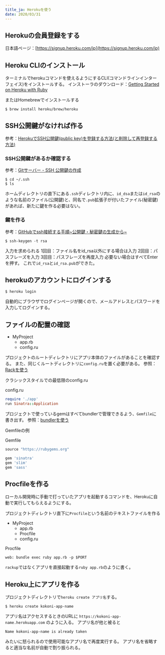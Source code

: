 ```yaml
---
title_ja: Herokuを使う
date: 2020/03/31
---
```

## Herokuの会員登録をする
日本語ページ：[https://signup.heroku.com/jp](https://signup.heroku.com/jp)

## Heroku CLIのインストール
ターミナルでherokuコマンドを使えるようにするCLI(コマンドラインインターフェイス)をインストールする。
インストーラのダウンロード：[Getting Started on Heroku with Ruby](https://devcenter.heroku.com/articles/getting-started-with-ruby#set-up)

またはHomebrewでインストールする

``` shell
$ brew install heroku/brew/heroku
```

## SSH公開鍵がなければ作る
参考：[HerokuでSSH公開鍵(public key)を登録する方法(と削除して再登録する方法)](http://blog.infinity-dimensions.com/2012/02/heroku-public-key-add.html)

### SSH公開鍵があるか確認する
参考：[Gitサーバー - SSH 公開鍵の作成](https://git-scm.com/book/ja/v2/Git%E3%82%B5%E3%83%BC%E3%83%90%E3%83%BC-SSH-%E5%85%AC%E9%96%8B%E9%8D%B5%E3%81%AE%E4%BD%9C%E6%88%90)

``` shell
$ cd ~/.ssh
$ ls
```
ホームディレクトリの直下にある`.ssh`ディレクトリ内に、`id_dsa`または`id_rsa`のような名前のファイル(公開鍵)と、同名で`.pub`拡張子が付いたファイル(秘密鍵)があれば、新たに鍵を作る必要はない。

### 鍵を作る
参考：[GitHubでssh接続する手順~公開鍵・秘密鍵の生成から~](https://qiita.com/shizuma/items/2b2f873a0034839e47ce)

``` shell
$ ssh-keygen -t rsa
```
入力を求められる
1回目：ファイル名をid_rsa以外にする場合は入力
2回目：パスフレーズを入力
3回目：パスフレーズを再度入力
必要ない場合はすべてEnterを押す。
これで`id_rsa`と`id_rsa.pub`ができた。

## herokuのアカウントにログインする

``` shell
$ heroku login
```
自動的にブラウザでログインページが開くので、メールアドレスとパスワードを入力してログインする。

## ファイルの配置の確認

<ul class="tree">
    <li><i class="fas fa-folder-open fa-fw"></i>MyProject
        <ul>
            <li><i class="fas fa-gem fa-fw"></i>app.rb</li>
            <li><i class="fas fa-gem fa-fw"></i>config.ru</li>
        </ul>
    </li>
</ul>

プロジェクトのルートディレクトリにアプリ本体のファイルがあることを確認する。
また、同じくルートディレクトリに`config.ru`を置く必要がある。
参照：[Rackを使う](rack)

クラシックスタイルでの最低限のconfig.ru

<p class="code-label">config.ru</p>

```ruby
require './app'
run Sinatra::Application
```

プロジェクトで使っているgemはすべてbundlerで管理できるよう、`Gemfile`に書き出す。
参照：[bundlerを使う](bundler)

Gemfileの例

<p class="code-label">Gemfile</p>

``` ruby
source "https://rubygems.org"

gem 'sinatra'
gem 'slim'
gem 'sass'
```

## Procfileを作る
ローカル開発時に手動で打っていたアプリを起動するコマンドを、Herokuに自動で実行してもらえるようにする。

プロジェクトディレクトリ直下に`Procfile`という名前のテキストファイルを作る

<ul class="tree">
    <li><i class="fas fa-folder-open fa-fw"></i>MyProject
        <ul>
            <li><i class="fas fa-gem fa-fw"></i>app.rb</li>
            <li class="marked"><i class="far fa-file fa-fw"></i>Procfile</li>
            <li><i class="fas fa-gem fa-fw"></i>config.ru</li>
        </ul>
    </li>
</ul>

<p class="code-label">Procfile</p>

```
web: bundle exec ruby app.rb -p $PORT
```
`rackup`ではなくアプリを直接起動する`ruby app.rb`のように書く。


## Heroku上にアプリを作る
プロジェクトディレクトリで`heroku create アプリ名`する。

```shell
$ heroku create kokoni-app-name
```
アプリ名はアクセスするときのURLに
`https://kokoni-app-name.herokuapp.com`
のように入る。
アプリ名が他と被ると

``` shell
Name kokoni-app-name is already taken
```
みたいに怒られるので使用可能なアプリ名で再度実行する。
アプリ名を省略すると適当な名前が自動で割り振られる。